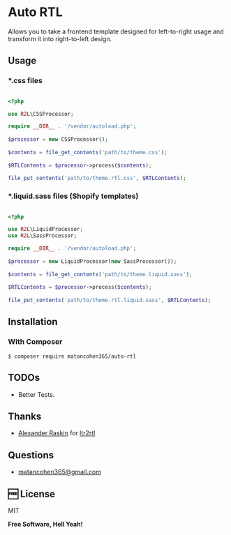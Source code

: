 # Auto RTL

Allows you to take a frontend template designed for left-to-right usage and transform it into right-to-left design.

## Usage

### *.css files

```php

<?php

use R2L\CSSProcessor;

require __DIR__ . '/vendor/autoload.php';  
  
$processor = new CSSProcessor();  
  
$contents = file_get_contents('path/to/theme.css');  
  
$RTLContents = $processor->process($contents);  
  
file_put_contents('path/to/theme.rtl.css', $RTLContents);

```
  
### *.liquid.sass files (Shopify templates)

```php

<?php

use R2L\LiquidProcessor;
use R2L\SassProcessor;

require __DIR__ . '/vendor/autoload.php';  
  
$processor = new LiquidProcessor(new SassProcessor());
  
$contents = file_get_contents('path/to/theme.liquid.sass');  
  
$RTLContents = $processor->process($contents);  
  
file_put_contents('path/to/theme.rtl.liquid.sass', $RTLContents); 

```

## Installation

### With Composer

```
$ composer require matancohen365/auto-rtl
```

## TODOs
 - Better Tests.

## Thanks
 * [Alexander Raskin][1] for [ltr2rtl][2]
 
## Questions
 - matancohen365@gmail.com
 
🆓 License
----

MIT

**Free Software, Hell Yeah!**

[1]: https://github.com/intval
[2]: https://github.com/intval/ltr2rtl